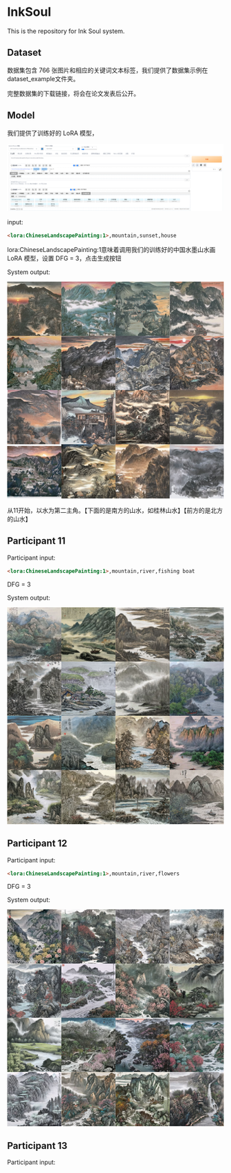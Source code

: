 # InkSoul

This is the repository for Ink Soul system.



## Dataset

数据集包含 766 张图片和相应的关键词文本标签，我们提供了数据集示例在dataset_example文件夹。

完整数据集的下载链接，将会在论文发表后公开。

## Model

我们提供了训练好的 LoRA 模型，

![usage1](README-zh.assets/usage1-17378166101721.png)

input:

```html
<lora:ChineseLandscapePainting:1>,mountain,sunset,house
```

lora:ChineseLandscapePainting:1意味着调用我们的训练好的中国水墨山水画 LoRA 模型，设置 DFG = 3，点击生成按钮

System output:

![10](README-zh.assets/10.jpg)



从11开始，以水为第二主角。【下面的是南方的山水，如桂林山水】【前方的是北方的山水】



## Participant 11  

Participant input:

```html
<lora:ChineseLandscapePainting:1>,mountain,river,fishing boat
```

DFG = 3

System output:

![11](README-zh.assets/11.jpg)



## Participant 12  

Participant input:

```html
<lora:ChineseLandscapePainting:1>,mountain,river,flowers
```

DFG = 3

System output:

![12](README-zh.assets/12.jpg)



## Participant 13  

Participant input:
